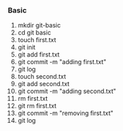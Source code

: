 ### Basic ###

1. mkdir git-basic  
2. cd git basic  
3. touch first.txt  
4. git init  
5. git add first.txt  
6. git commit -m "adding first.txt"  
7. git log  
8. touch second.txt  
9. git add second.txt  
10. git commit -m "adding second.txt"  
11. rm first.txt  
12. git rm first.txt  
13. git commit -m "removing first.txt"  
14. git log